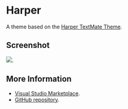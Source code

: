 # Harper

A theme based on the [Harper TextMate Theme](http://colorsublime.com/theme/Harper).


## Screenshot
![](https://raw.githubusercontent.com/gerane/VSCodeThemes/master/gerane.Theme-Harper/screenshot.png).


## More Information
* [Visual Studio Marketplace](https://marketplace.visualstudio.com/items/gerane.Theme-Harper).
* [GitHub repository](https://github.com/gerane/VSCodeThemes).
